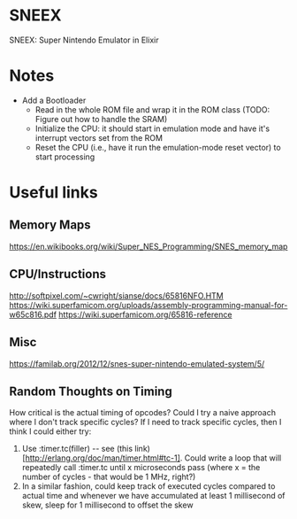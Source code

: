 # SNEEX
SNEEX: Super Nintendo Emulator in Elixir

# Notes
* Add a Bootloader
    * Read in the whole ROM file and wrap it in the ROM class (TODO: Figure out how to handle the SRAM)
    * Initialize the CPU: it should start in emulation mode and have it's interrupt vectors set from the ROM
    * Reset the CPU (i.e., have it run the emulation-mode reset vector) to start processing

# Useful links
## Memory Maps
https://en.wikibooks.org/wiki/Super_NES_Programming/SNES_memory_map

## CPU/Instructions
http://softpixel.com/~cwright/sianse/docs/65816NFO.HTM
https://wiki.superfamicom.org/uploads/assembly-programming-manual-for-w65c816.pdf
https://wiki.superfamicom.org/65816-reference

## Misc
https://familab.org/2012/12/snes-super-nintendo-emulated-system/5/


## Random Thoughts on Timing
How critical is the actual timing of opcodes? Could I try a naive approach where I don't track specific cycles?
If I need to track specific cycles, then I think I could either try:
1) Use :timer.tc(filler) -- see (this link)[http://erlang.org/doc/man/timer.html#tc-1]. Could write a loop that will
repeatedly call :timer.tc until x microseconds pass (where x = the number of cycles - that would be 1 MHz, right?)
2) In a similar fashion, could keep track of executed cycles compared to actual time and whenever we have accumulated
at least 1 millisecond of skew, sleep for 1 millisecond to offset the skew
